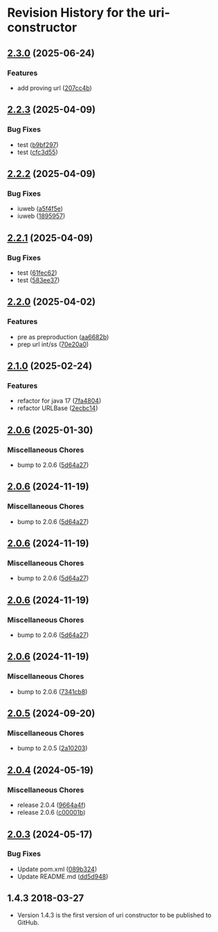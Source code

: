 # Revision History for the uri-constructor

## [2.3.0](https://github.com/dvsa/vol-uri-constructor/compare/v2.2.3...v2.3.0) (2025-06-24)


### Features

* add proving url ([207cc4b](https://github.com/dvsa/vol-uri-constructor/commit/207cc4b09594f31b62af40e0867c92bedc2a20a4))

## [2.2.3](https://github.com/dvsa/vol-uri-constructor/compare/v2.2.2...v2.2.3) (2025-04-09)


### Bug Fixes

* test ([b9bf297](https://github.com/dvsa/vol-uri-constructor/commit/b9bf2971a354cc5d3819a0b1f1f9ae5870d4a5a6))
* test ([cfc3d55](https://github.com/dvsa/vol-uri-constructor/commit/cfc3d557666ca9d65e7ff3c51083a32e0d0c585c))

## [2.2.2](https://github.com/dvsa/vol-uri-constructor/compare/v2.2.1...v2.2.2) (2025-04-09)


### Bug Fixes

* iuweb ([a5f4f5e](https://github.com/dvsa/vol-uri-constructor/commit/a5f4f5e27b61331b561475960945bff1743cb711))
* iuweb ([1895957](https://github.com/dvsa/vol-uri-constructor/commit/189595722fc757a4194970eb8cc99b99f64aa4d1))

## [2.2.1](https://github.com/dvsa/vol-uri-constructor/compare/v2.2.0...v2.2.1) (2025-04-09)


### Bug Fixes

* test ([61fec62](https://github.com/dvsa/vol-uri-constructor/commit/61fec62a8af31ef1bcd04b97c7456d9713542c6e))
* test ([583ee37](https://github.com/dvsa/vol-uri-constructor/commit/583ee37846285138cbb7c83e9e85f1d06dd57108))

## [2.2.0](https://github.com/dvsa/vol-uri-constructor/compare/v2.1.0...v2.2.0) (2025-04-02)


### Features

* pre as preproduction ([aa6682b](https://github.com/dvsa/vol-uri-constructor/commit/aa6682bbda2d3467acfac539ad285556ee96538c))
* prep url int/ss ([70e20a0](https://github.com/dvsa/vol-uri-constructor/commit/70e20a0dbb17c660c25a5fe990211d89ed9f18b9))

## [2.1.0](https://github.com/dvsa/vol-uri-constructor/compare/v2.0.7...v2.1.0) (2025-02-24)


### Features

* refactor for java 17 ([7fa4804](https://github.com/dvsa/vol-uri-constructor/commit/7fa48044233f529a17e96cba1c150e4f06f52370))
* refactor URLBase ([2ecbc14](https://github.com/dvsa/vol-uri-constructor/commit/2ecbc14707663d5033670f980002975e154e701e))

## [2.0.6](https://github.com/dvsa/vol-uri-constructor/compare/v2.0.6...v2.0.6) (2025-01-30)


### Miscellaneous Chores

* bump to 2.0.6 ([5d64a27](https://github.com/dvsa/vol-uri-constructor/commit/5d64a279f5d03ac44df319241c60045f61409fb2))

## [2.0.6](https://github.com/dvsa/vol-uri-constructor/compare/v2.0.6...v2.0.6) (2024-11-19)


### Miscellaneous Chores

* bump to 2.0.6 ([5d64a27](https://github.com/dvsa/vol-uri-constructor/commit/5d64a279f5d03ac44df319241c60045f61409fb2))

## [2.0.6](https://github.com/dvsa/vol-uri-constructor/compare/v2.0.6...v2.0.6) (2024-11-19)


### Miscellaneous Chores

* bump to 2.0.6 ([5d64a27](https://github.com/dvsa/vol-uri-constructor/commit/5d64a279f5d03ac44df319241c60045f61409fb2))

## [2.0.6](https://github.com/dvsa/vol-uri-constructor/compare/v2.0.6...v2.0.6) (2024-11-19)


### Miscellaneous Chores

* bump to 2.0.6 ([5d64a27](https://github.com/dvsa/vol-uri-constructor/commit/5d64a279f5d03ac44df319241c60045f61409fb2))

## [2.0.6](https://github.com/dvsa/vol-uri-constructor/compare/v2.0.5...v2.0.6) (2024-11-19)


### Miscellaneous Chores

* bump to 2.0.6 ([7341cb8](https://github.com/dvsa/vol-uri-constructor/commit/7341cb8fd38545d468f8cc289496de275165e495))

## [2.0.5](https://github.com/dvsa/vol-uri-constructor/compare/v2.0.4...v2.0.5) (2024-09-20)


### Miscellaneous Chores

* bump to 2.0.5 ([2a10203](https://github.com/dvsa/vol-uri-constructor/commit/2a10203e94d03567bf587cf126c9904b2d7d105f))

## [2.0.4](https://github.com/dvsa/vol-uri-constructor/compare/v2.0.3...v2.0.4) (2024-05-19)


### Miscellaneous Chores

* release 2.0.4 ([9664a4f](https://github.com/dvsa/vol-uri-constructor/commit/9664a4fd311016adef968dec415fb0b880a7936e))
* release 2.0.6 ([c00001b](https://github.com/dvsa/vol-uri-constructor/commit/c00001b784f93e8e76efa39992b86e00d4f7435f))

## [2.0.3](https://github.com/dvsa/vol-uri-constructor/compare/2.0.2...v2.0.3) (2024-05-17)


### Bug Fixes

* Update pom.xml ([089b324](https://github.com/dvsa/vol-uri-constructor/commit/089b32490756742e000207748da5d995cb02d464))
* Update README.md ([dd5d948](https://github.com/dvsa/vol-uri-constructor/commit/dd5d948d636d5cc4cf7c3d35694e528000008a3b))

## 1.4.3 2018-03-27
* Version 1.4.3 is the first version of uri constructor to be published to GitHub.
